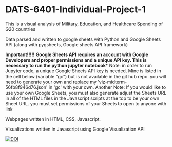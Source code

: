 # DATS-6401-Individual-Project-1

This is a visual analysis of Military, Education, and Healthcare Spending of G20 countries

Data parsed and written to google sheets with Python and Google Sheets API (along with pygsheets, Google sheets API framework)

****Important!!!!!****
****Google Sheets API requires an account with Google Developers and proper permissions and a unique API key. This is necessary to run the python jupyter notebook*****
Note: in order to run Jupyter code, a unique Google Sheets API key is needed. Mine is listed in the cell below (variable "gc") but is not available in the git hub repo. you will need to generate your own and replace my 'viz-midterm-56fb8f946d76.json' in 'gc' with your own.
Another Note: If you would like to use your own Google Sheets, you must also generate adjust the Sheets URL in all of the HTML files in the Javascript scripts at the top to be your own Sheet URL. you must set permissions of your Sheets to open to anyone with link

Webpages written in HTML, CSS, Javascript.

Visualizations written in Javascript using Google Visualization API

[![DOI](https://zenodo.org/badge/174310627.svg)](https://zenodo.org/badge/latestdoi/174310627)
